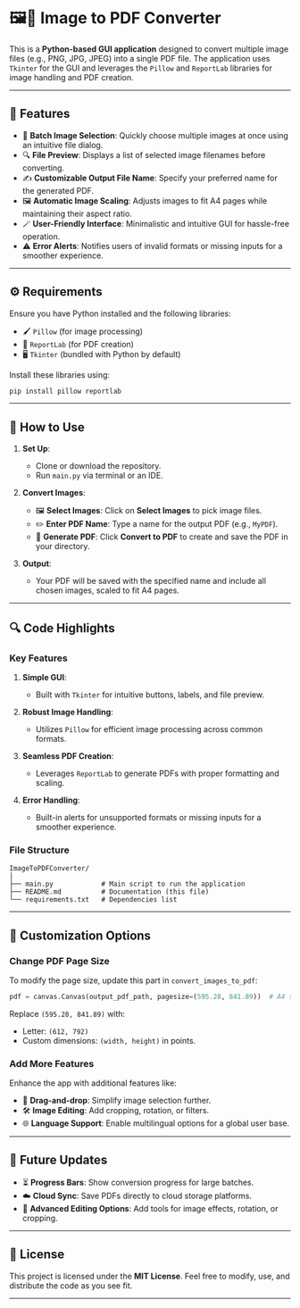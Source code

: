  



# 🖼️📄 Image to PDF Converter  

This is a **Python-based GUI application** designed to convert multiple image files (e.g., PNG, JPG, JPEG) into a single PDF file. The application uses `Tkinter` for the GUI and leverages the `Pillow` and `ReportLab` libraries for image handling and PDF creation.  

---  

## 🌟 Features  

- 📁 **Batch Image Selection**: Quickly choose multiple images at once using an intuitive file dialog.  
- 🔍 **File Preview**: Displays a list of selected image filenames before converting.  
- ✍️ **Customizable Output File Name**: Specify your preferred name for the generated PDF.  
- 🖼️ **Automatic Image Scaling**: Adjusts images to fit A4 pages while maintaining their aspect ratio.  
- 🪄 **User-Friendly Interface**: Minimalistic and intuitive GUI for hassle-free operation.  
- ⚠️ **Error Alerts**: Notifies users of invalid formats or missing inputs for a smoother experience.  

---  

## ⚙️ Requirements  

Ensure you have Python installed and the following libraries:  

- 🖌️ `Pillow` (for image processing)  
- 📄 `ReportLab` (for PDF creation)  
- 🖥️ `Tkinter` (bundled with Python by default)  

Install these libraries using:  

```bash  
pip install pillow reportlab  
```  

---  

## 🚀 How to Use  

1. **Set Up**:  
   - Clone or download the repository.  
   - Run `main.py` via terminal or an IDE.  

2. **Convert Images**:  
   - 🖼️ **Select Images**: Click on **Select Images** to pick image files.  
   - ✏️ **Enter PDF Name**: Type a name for the output PDF (e.g., `MyPDF`).  
   - 📜 **Generate PDF**: Click **Convert to PDF** to create and save the PDF in your directory.  

3. **Output**:  
   - Your PDF will be saved with the specified name and include all chosen images, scaled to fit A4 pages.  

---  

## 🔍 Code Highlights  

### Key Features  

1. **Simple GUI**:  
   - Built with `Tkinter` for intuitive buttons, labels, and file preview.  

2. **Robust Image Handling**:  
   - Utilizes `Pillow` for efficient image processing across common formats.  

3. **Seamless PDF Creation**:  
   - Leverages `ReportLab` to generate PDFs with proper formatting and scaling.  

4. **Error Handling**:  
   - Built-in alerts for unsupported formats or missing inputs for a smoother experience.  

### File Structure  

```
ImageToPDFConverter/  
│  
├── main.py            # Main script to run the application  
├── README.md          # Documentation (this file)  
└── requirements.txt   # Dependencies list  
```  

---  

## 🔧 Customization Options  

### Change PDF Page Size  
To modify the page size, update this part in `convert_images_to_pdf`:  

```python  
pdf = canvas.Canvas(output_pdf_path, pagesize=(595.28, 841.89))  # A4 size (default)  
```  

Replace `(595.28, 841.89)` with:  
- Letter: `(612, 792)`  
- Custom dimensions: `(width, height)` in points.  

### Add More Features  
Enhance the app with additional features like:  
- 📂 **Drag-and-drop**: Simplify image selection further.  
- 🛠️ **Image Editing**: Add cropping, rotation, or filters.  
- 🌐 **Language Support**: Enable multilingual options for a global user base.  

---  

## 📅 Future Updates  

- ⏳ **Progress Bars**: Show conversion progress for large batches.  
- ☁️ **Cloud Sync**: Save PDFs directly to cloud storage platforms.  
- 🎨 **Advanced Editing Options**: Add tools for image effects, rotation, or cropping.  

---  

## 📜 License  

This project is licensed under the **MIT License**. Feel free to modify, use, and distribute the code as you see fit.  

---  

